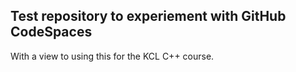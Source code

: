 ## Test repository to experiement with GitHub CodeSpaces

With a view to using this for the KCL C++ course.
